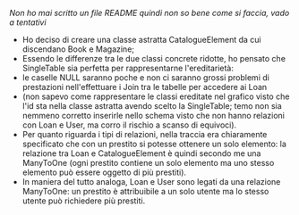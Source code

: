  *Non ho mai scritto un file README quindi non so bene come si faccia, vado a tentativi*
 
- Ho deciso di creare una classe astratta CatalogueElement da cui discendano Book e Magazine;
- Essendo le differenze tra le due classi concrete ridotte, ho pensato che SingleTable sia perfetta per rappresentarne l'ereditarietà:
- le caselle NULL saranno poche e non ci saranno grossi problemi di prestazioni nell'effettuare i Join tra le tabelle per accedere ai Loan
- (non sapevo come rappresentare le classi ereditate nel grafico visto che l'id sta nella classe astratta avendo scelto la SingleTable; temo non sia nemmeno corretto inserirle nello schema visto che non hanno relazioni con Loan e User, ma corro il rischio a scanso di equivoci).
- Per quanto riguarda i tipi di relazioni, nella traccia era chiaramente specificato che con un prestito si potesse ottenere un solo elemento: la relazione tra Loan e CatalogueElement è quindi secondo me una ManyToOne (ogni prestito contiene un solo elemento ma uno stesso elemento può essere oggetto di più prestiti).
- In maniera del tutto analoga, Loan e User sono legati da una relazione ManyToOne: un prestito è attribuibile a un solo utente ma lo stesso utente può richiedere più prestiti.